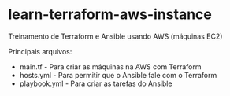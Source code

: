 # learn-terraform-aws-instance

Treinamento de Terraform e Ansible usando AWS (máquinas EC2)

Principais arquivos: 
  - main.tf       - Para criar as máquinas na AWS com Terraform
  - hosts.yml     - Para permitir que o Ansible fale com o Terraform
  - playbook.yml  - Para criar as tarefas do Ansible 

